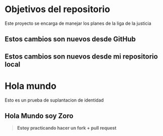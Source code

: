 # Objetivos del repositorio

Este proyecto se encarga de manejar los planes de la liga de la justicia


## Estos cambios son nuevos desde GitHub
## Estos cambios son nuevos desde mi repositorio local

# Hola mundo
Esto es un prueba de suplantacion de identidad


## Hola Mundo soy Zoro
> **Estoy practicando hacer un fork + pull request**